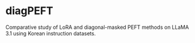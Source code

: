 # diagPEFT
Comparative study of LoRA and diagonal-masked PEFT methods on LLaMA 3.1 using Korean instruction datasets.
